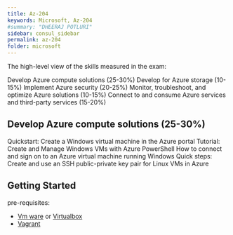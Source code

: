 ```yaml
---
title: Az-204
keywords: Microsoft, Az-204
#summary: "DHEERAJ POTLURI"
sidebar: consul_sidebar
permalink: az-204
folder: microsoft
---
```

The high-level view of the skills measured in the exam:

Develop Azure compute solutions (25-30%)
Develop for Azure storage (10-15%)
Implement Azure security (20-25%)
Monitor, troubleshoot, and optimize Azure solutions (10-15%)
Connect to and consume Azure services and third-party services (15-20%)


## Develop Azure compute solutions (25-30%)

Quickstart: Create a Windows virtual machine in the Azure portal
Tutorial: Create and Manage Windows VMs with Azure PowerShell
How to connect and sign on to an Azure virtual machine running Windows
Quick steps: Create and use an SSH public-private key pair for Linux VMs in Azure

## Getting Started

 pre-requisites:
 - [Vm ware](https://www.vmware.com/) or [Virtualbox](https://www.virtualbox.org/) 
 - [Vagrant](https://www.vagrantup.com/docs/installation/) 